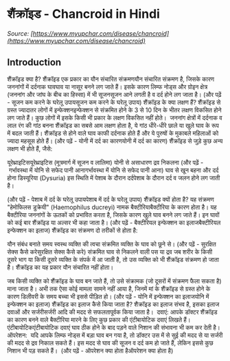 # शैंक्रॉइड - Chancroid in Hindi
_Source: [https://www.myupchar.com/disease/chancroid](https://www.myupchar.com/disease/chancroid)_

## Introduction
शैंक्रॉइड क्या है?
शैंक्रॉइड एक प्रकार का यौन संचारित संक्रमणयौन संचारित संक्रमण है, जिसके कारण जननांगों में दर्दनाक घावघाव या नासूर बनने लग जाते हैं। इसके कारण लिम्फ नोड्स और ग्रोइन क्षेत्र (जननांग और जांघ के बीच का हिस्सा) में भी सूजनसूजन आने लगती है व दर्द होने लग जाता है।
(और पढ़ें - सूजन कम करने के घरेलू उपायसूजन कम करने के घरेलू उपाय)
शैंक्रॉइड के क्या लक्षण हैं?
शैंक्रॉइड से ग्रस्त ज्यादातर लोगों में इन्फेक्शनइन्फेक्शन से संक्रमित होने के 3 से 10 दिन के भीतर लक्षण विकसित होने लग जाते हैं। कुछ लोगों में इसके किसी भी प्रकार के लक्षण विकसित नहीं होते। 
जननांग क्षेत्रों में दर्दनाक व लाल रंग की गांठ बनना शैंक्रॉइड का सबसे आम लक्षण होता है, ये गांठ धीरे-धीरे छाले या खुले घाव के रूप में बदल जाती हैं। शैंक्रॉइड से होने वाले घाव काफी दर्दनाक होते हैं और ये पुरुषों के मुकाबले महिलाओं को ज्यादा महसूस होते हैं।
(और पढ़ें - योनी में दर्द का कारणयोनी में दर्द का कारण)
शैंक्रॉइड से जुड़े कुछ अन्य लक्षण भी होते हैं, जैसे:

यूरेथ्राइटिसयूरेथ्राइटिस (मूत्रमार्ग में सूजन व लालिमा)
योनी से असाधारण द्रव निकलना (और पढ़ें - गर्भावस्था में योनि से सफेद पानी आनागर्भावस्था में योनि से सफेद पानी आना)
घाव से खून बहना और दर्द होना
डिस्यूरिया (Dysuria) इस स्थिति में पेशाब के दौरान दर्दपेशाब के दौरान दर्द व जलन होने लग जाती है।

(और पढ़ें - पेशाब में दर्द के घरेलू उपायपेशाब में दर्द के घरेलू उपाय)
शैंक्रॉइड क्यों होता है?
यह संक्रमण "हेमोफिलस डुक्रेयी" (Haemophilus ducreyi) नामक बैक्टीरियाबैक्टीरिया के कारण होता है। यह बैक्टीरिया जननांगों के ऊतकों को प्रभावित करता है, जिसके कारण खुले घाव बनने लग जाते हैं। इन घावों को कई बार शैंक्रॉइड या अल्सर भी कहा जाता है।
(और पढ़ें - बैक्टीरियल इन्फेक्शन का इलाजबैक्टीरियल इन्फेक्शन का इलाज)
शैंक्रॉइड का संक्रमण दो तरीकों से होता है:

यौन संबंध बनाते समय स्वस्थ व्यक्ति की त्वचा संक्रमित व्यक्ति के घाव को छूने से। (और पढ़ें - सुरक्षित सेक्स कैसे करेसुरक्षित सेक्स कैसे करे)
संक्रमित घाव से निकलने वाली पस या द्रव जब शरीर के किसी दूसरे भाग या किसी दूसरे व्यक्ति के संपर्क में आ जाती है, तो उस व्यक्ति को भी शैंक्रॉइड संक्रमण हो जाता है। शैंक्रॉइड का यह प्रकार यौन संचारित नहीं होता।

जब किसी व्यक्ति को शैंक्रॉइड के घाव बन जाते हैं, तो उसे संक्रामक (जो दूसरों में संक्रमण फैला सकता है) माना जाता है। अभी तक ऐसा कोई मामला सामने नहीं आया है, जिनमें मां के शैंक्रॉइड से ग्रस्त होने के कारण डिलीवरी के समय बच्चा भी इससे पीड़ित हो।
(और पढ़ें - योनि में इन्फेक्शन का इलाजयोनि में इन्फेक्शन का इलाज)
शैंक्रॉइड का इलाज कैसे किया जाता है?
शैक्रॉइड का इलाज संभव है, इसका इलाज दवाओं और सर्जरीसर्जरी आदि की मदद से सफलतापूर्वक किया जाता है। 
दवाएं:
आपके डॉक्टर शैंक्रॉइड का कारण बनने वाले बैक्टीरिया मारने के लिए कुछ प्रकार की एंटीबायोटिक दवाएं लिखते हैं। एंटीबायोटिकएंटीबायोटिक दवाएं घाव ठीक होने के बाद पड़ने वाले निशान की संभावना भी कम कर देती है। 
ऑपरेशन: 
यदि आपके लिम्फ नोड्स में बड़ा घाव बन गया है, तो डॉक्टर उस में से सुई की मदद से या सर्जरी की मदद से द्रव निकाल सकते हैं। इस मदद से घाव की सूजन व दर्द कम हो जाते हैं, लेकिन इससे कुछ निशान भी पड़ सकते हैं। 
(और पढ़ें - ऑपरेशन क्या होता हैऑपरेशन क्या होता है)

